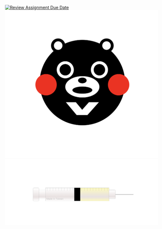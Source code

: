 [![Review Assignment Due Date](https://classroom.github.com/assets/deadline-readme-button-8d59dc4de5201274e310e4c54b9627a8934c3b88527886e3b421487c677d23eb.svg)](https://classroom.github.com/a/R-ODgzU2)
![img](https://github.com/wdaweb/css--wei-yuan-su--xiong-yu-zhen-tong-Conwawa/blob/main/%E7%86%8A%E6%9C%AC%E7%86%8A.png)
![img](https://github.com/wdaweb/css--wei-yuan-su--xiong-yu-zhen-tong-Conwawa/blob/main/%E9%87%9D%E7%AD%92.png)